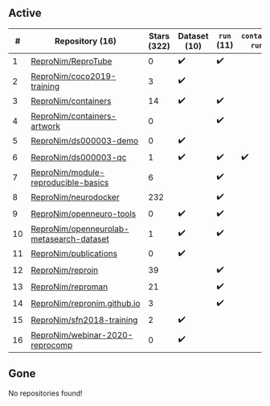## Active
| # | Repository (16) | Stars (322) | Dataset (10) | `run` (11) | `containers-run` (1) |
| --- | --- | --- | --- | --- | --- |
| 1 | [ReproNim/ReproTube](https://github.com/ReproNim/ReproTube) | 0 | :heavy_check_mark: | :heavy_check_mark: |  |
| 2 | [ReproNim/coco2019-training](https://github.com/ReproNim/coco2019-training) | 3 | :heavy_check_mark: |  |  |
| 3 | [ReproNim/containers](https://github.com/ReproNim/containers) | 14 | :heavy_check_mark: | :heavy_check_mark: |  |
| 4 | [ReproNim/containers-artwork](https://github.com/ReproNim/containers-artwork) | 0 |  | :heavy_check_mark: |  |
| 5 | [ReproNim/ds000003-demo](https://github.com/ReproNim/ds000003-demo) | 0 | :heavy_check_mark: |  |  |
| 6 | [ReproNim/ds000003-qc](https://github.com/ReproNim/ds000003-qc) | 1 | :heavy_check_mark: | :heavy_check_mark: | :heavy_check_mark: |
| 7 | [ReproNim/module-reproducible-basics](https://github.com/ReproNim/module-reproducible-basics) | 6 |  | :heavy_check_mark: |  |
| 8 | [ReproNim/neurodocker](https://github.com/ReproNim/neurodocker) | 232 |  | :heavy_check_mark: |  |
| 9 | [ReproNim/openneuro-tools](https://github.com/ReproNim/openneuro-tools) | 0 | :heavy_check_mark: | :heavy_check_mark: |  |
| 10 | [ReproNim/openneurolab-metasearch-dataset](https://github.com/ReproNim/openneurolab-metasearch-dataset) | 1 | :heavy_check_mark: | :heavy_check_mark: |  |
| 11 | [ReproNim/publications](https://github.com/ReproNim/publications) | 0 | :heavy_check_mark: |  |  |
| 12 | [ReproNim/reproin](https://github.com/ReproNim/reproin) | 39 |  | :heavy_check_mark: |  |
| 13 | [ReproNim/reproman](https://github.com/ReproNim/reproman) | 21 |  | :heavy_check_mark: |  |
| 14 | [ReproNim/repronim.github.io](https://github.com/ReproNim/repronim.github.io) | 3 |  | :heavy_check_mark: |  |
| 15 | [ReproNim/sfn2018-training](https://github.com/ReproNim/sfn2018-training) | 2 | :heavy_check_mark: |  |  |
| 16 | [ReproNim/webinar-2020-reprocomp](https://github.com/ReproNim/webinar-2020-reprocomp) | 0 | :heavy_check_mark: |  |  |

## Gone
No repositories found!
